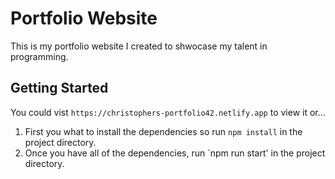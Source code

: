 # Portfolio Website

This is my portfolio website I created to shwocase my talent in programming.

## Getting Started

You could vist `https://christophers-portfolio42.netlify.app` to view it or...

1. First you what to install the dependencies so run `npm install` in the project directory.
2. Once you have all of the dependencies, run `npm run start' in the project directory.
